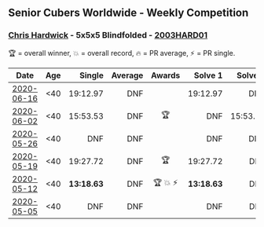 ## Senior Cubers Worldwide - Weekly Competition
### [Chris Hardwick](../chris_hardwick.md) - 5x5x5 Blindfolded - [2003HARD01](https://www.worldcubeassociation.org/persons/2003HARD01?event=555bf)

🏆 = overall winner, 💥 = overall record, 🔥 = PR average, ⚡ = PR single.

| Date | Age | Single | Average | Awards | Solve 1 | Solve 2 | Solve 3 | Video |
| :--: | :--: | --: | --: | :--: | --: | --: | --: | :-- |
| [2020-06-16](../../results/555bf/2020-06-16.md) | <40 | 19:12.97 | DNF |  | 19:12.97 | DNS | DNS | [Link](https://www.facebook.com/events/208176410240808/permalink/210568120001637/) |
| [2020-06-02](../../results/555bf/2020-06-02.md) | <40 | 15:53.53 | DNF | 🏆 | DNF | 15:53.53 | DNS | [Link](https://www.facebook.com/events/323619661956372/permalink/326626184989053/) |
| [2020-05-26](../../results/555bf/2020-05-26.md) | <40 | DNF | DNF |  | DNF | DNS | DNS | [Link](https://www.facebook.com/events/1531820936993798/permalink/1532463213596237/) |
| [2020-05-19](../../results/555bf/2020-05-19.md) | <40 | 19:27.72 | DNF | 🏆 | 19:27.72 | DNF | DNF | [Link](https://www.facebook.com/events/2608037409484307/permalink/2610897932531588/) |
| [2020-05-12](../../results/555bf/2020-05-12.md) | <40 | **13:18.63** | DNF | 🏆 💥 ⚡ | **13:18.63** | DNF | 15:47.07 | [Link](https://www.facebook.com/events/367340484222677/permalink/369728393983886/) |
| [2020-05-05](../../results/555bf/2020-05-05.md) | <40 | DNF | DNF |  | DNF | DNF | DNF | [Link](https://www.facebook.com/events/2624652641189887/permalink/2628694057452412/) |


<!-- Global site tag (gtag.js) - Google Analytics -->
<script async src="https://www.googletagmanager.com/gtag/js?id=UA-86348435-3"></script>
<script>window.dataLayer = window.dataLayer || []; function gtag() {dataLayer.push(arguments);} gtag('js', new Date()); gtag('config', 'UA-86348435-3');</script>

